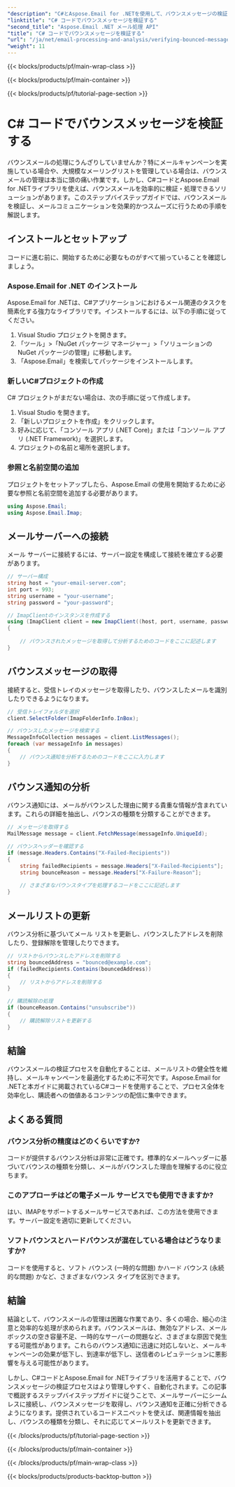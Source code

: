 ```yaml
---
"description": "C#とAspose.Email for .NETを使用して、バウンスメッセージの検証を自動化します。メールリストを簡単に管理し、キャンペーンの効果を高めます。"
"linktitle": "C# コードでバウンスメッセージを検証する"
"second_title": "Aspose.Email .NET メール処理 API"
"title": "C# コードでバウンスメッセージを検証する"
"url": "/ja/net/email-processing-and-analysis/verifying-bounced-messages-with-csharp-code/"
"weight": 11
---
```


{{< blocks/products/pf/main-wrap-class >}}

{{< blocks/products/pf/main-container >}}

{{< blocks/products/pf/tutorial-page-section >}}

# C# コードでバウンスメッセージを検証する


バウンスメールの処理にうんざりしていませんか？特にメールキャンペーンを実施している場合や、大規模なメーリングリストを管理している場合は、バウンスメールの管理は本当に頭の痛い作業です。しかし、C#コードとAspose.Email for .NETライブラリを使えば、バウンスメールを効率的に検証・処理できるソリューションがあります。このステップバイステップガイドでは、バウンスメールを検証し、メールコミュニケーションを効果的かつスムーズに行うための手順を解説します。

## インストールとセットアップ

コードに進む前に、開始するために必要なものがすべて揃っていることを確認しましょう。

### Aspose.Email for .NET のインストール

Aspose.Email for .NETは、C#アプリケーションにおけるメール関連のタスクを簡素化する強力なライブラリです。インストールするには、以下の手順に従ってください。

1. Visual Studio プロジェクトを開きます。
2. 「ツール」>「NuGet パッケージ マネージャー」>「ソリューションの NuGet パッケージの管理」に移動します。
3. 「Aspose.Email」を検索してパッケージをインストールします。

### 新しいC#プロジェクトの作成

C# プロジェクトがまだない場合は、次の手順に従って作成します。

1. Visual Studio を開きます。
2. 「新しいプロジェクトを作成」をクリックします。
3. 好みに応じて、「コンソール アプリ (.NET Core)」または「コンソール アプリ (.NET Framework)」を選択します。
4. プロジェクトの名前と場所を選択します。

### 参照と名前空間の追加

プロジェクトをセットアップしたら、Aspose.Email の使用を開始するために必要な参照と名前空間を追加する必要があります。

```csharp
using Aspose.Email;
using Aspose.Email.Imap;

```

## メールサーバーへの接続

メール サーバーに接続するには、サーバー設定を構成して接続を確立する必要があります。

```csharp
// サーバー構成
string host = "your-email-server.com";
int port = 993;
string username = "your-username";
string password = "your-password";

// ImapClientのインスタンスを作成する
using (ImapClient client = new ImapClient((host, port, username, password))
{
   
    // バウンスされたメッセージを取得して分析するためのコードをここに記述します
}
```

## バウンスメッセージの取得

接続すると、受信トレイのメッセージを取得したり、バウンスしたメールを識別したりできるようになります。

```csharp
// 受信トレイフォルダを選択
client.SelectFolder(ImapFolderInfo.InBox);

// バウンスしたメッセージを検索する
MessageInfoCollection messages = client.ListMessages();
foreach (var messageInfo in messages)
{
    // バウンス通知を分析するためのコードをここに入力します
}
```

## バウンス通知の分析

バウンス通知には、メールがバウンスした理由に関する貴重な情報が含まれています。これらの詳細を抽出し、バウンスの種類を分類することができます。

```csharp
// メッセージを取得する
MailMessage message = client.FetchMessage(messageInfo.UniqueId);

// バウンスヘッダーを確認する
if (message.Headers.Contains("X-Failed-Recipients"))
{
    string failedRecipients = message.Headers["X-Failed-Recipients"];
    string bounceReason = message.Headers["X-Failure-Reason"];
    
    // さまざまなバウンスタイプを処理するコードをここに記述します
}
```

## メールリストの更新

バウンス分析に基づいてメール リストを更新し、バウンスしたアドレスを削除したり、登録解除を管理したりできます。

```csharp
// リストからバウンスしたアドレスを削除する
string bouncedAddress = "bounced@example.com";
if (failedRecipients.Contains(bouncedAddress))
{
    // リストからアドレスを削除する
}

// 購読解除の処理
if (bounceReason.Contains("unsubscribe"))
{
    // 購読解除リストを更新する
}
```

## 結論

バウンスメールの検証プロセスを自動化することは、メールリストの健全性を維持し、メールキャンペーンを最適化するために不可欠です。Aspose.Email for .NETと本ガイドに掲載されているC#コードを使用することで、プロセス全体を効率化し、購読者への価値あるコンテンツの配信に集中できます。

## よくある質問

### バウンス分析の精度はどのくらいですか?

コードが提供するバウンス分析は非常に正確です。標準的なメールヘッダーに基づいてバウンスの種類を分類し、メールがバウンスした理由を理解するのに役立ちます。

### このアプローチはどの電子メール サービスでも使用できますか?

はい、IMAPをサポートするメールサービスであれば、この方法を使用できます。サーバー設定を適切に更新してください。

### ソフトバウンスとハードバウンスが混在している場合はどうなりますか?

コードを使用すると、ソフト バウンス (一時的な問題) かハード バウンス (永続的な問題) かなど、さまざまなバウンス タイプを区別できます。

## 結論

結論として、バウンスメールの管理は困難な作業であり、多くの場合、細心の注意と効率的な処理が求められます。バウンスメールは、無効なアドレス、メールボックスの空き容量不足、一時的なサーバーの問題など、さまざまな原因で発生する可能性があります。これらのバウンス通知に迅速に対応しないと、メールキャンペーンの効果が低下し、到達率が低下し、送信者のレピュテーションに悪影響を与える可能性があります。

しかし、C#コードとAspose.Email for .NETライブラリを活用することで、バウンスメッセージの検証プロセスはより管理しやすく、自動化されます。この記事で概説するステップバイステップガイドに従うことで、メールサーバーにシームレスに接続し、バウンスメッセージを取得し、バウンス通知を正確に分析できるようになります。提供されているコードスニペットを使えば、関連情報を抽出し、バウンスの種類を分類し、それに応じてメールリストを更新できます。

{{< /blocks/products/pf/tutorial-page-section >}}

{{< /blocks/products/pf/main-container >}}

{{< /blocks/products/pf/main-wrap-class >}}

{{< blocks/products/products-backtop-button >}}